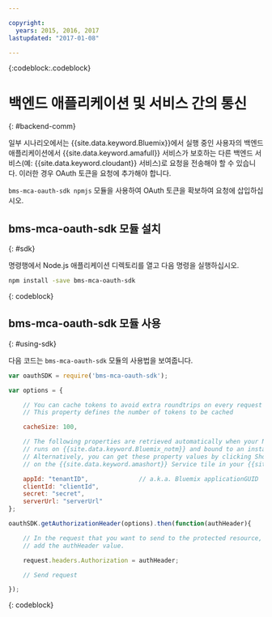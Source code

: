 ```yaml
---

copyright:
  years: 2015, 2016, 2017
lastupdated: "2017-01-08"

---
```


{:codeblock:.codeblock}

# 백엔드 애플리케이션 및 서비스 간의 통신
{: #backend-comm}

일부 시나리오에서는 {{site.data.keyword.Bluemix}}에서 실행 중인 사용자의 백엔드 애플리케이션에서 {{site.data.keyword.amafull}} 서비스가 보호하는 다른 백엔드 서비스(예: {{site.data.keyword.cloudant}} 서비스)로 요청을 전송해야 할 수 있습니다. 이러한 경우 OAuth 토큰을 요청에 추가해야 합니다. 

`bms-mca-oauth-sdk npmjs` 모듈을 사용하여 OAuth 토큰을 확보하여 요청에 삽입하십시오.

## bms-mca-oauth-sdk 모듈 설치
{: #sdk}

명령행에서 Node.js 애플리케이션 디렉토리를 열고 다음 명령을 실행하십시오. 

```Bash
npm install -save bms-mca-oauth-sdk
```
{: codeblock}

## bms-mca-oauth-sdk 모듈 사용
{: #using-sdk}

다음 코드는 `bms-mca-oauth-sdk` 모듈의 사용법을 보여줍니다. 


``` JavaScript
var oauthSDK = require('bms-mca-oauth-sdk');

var options = {

	// You can cache tokens to avoid extra roundtrips on every request
	// This property defines the number of tokens to be cached

	cacheSize: 100,

	// The following properties are retrieved automatically when your Node.js
	// runs on {{site.data.keyword.Bluemix_notm}} and bound to an instance of {{site.data.keyword.amashort}} Service.
	// Alternatively, you can get these property values by clicking Show Credentials
	// on the {{site.data.keyword.amashort}} Service tile in your {{site.data.keyword.Bluemix_notm}} application dashboard

	appId: "tenantID",				// a.k.a. Bluemix applicationGUID
	clientId: "clientId",			
	secret: "secret",
	serverUrl: "serverUrl"
};

oauthSDK.getAuthorizationHeader(options).then(function(authHeader){

	// In the request that you want to send to the protected resource,
	// add the authHeader value.

	request.headers.Authorization = authHeader;

	// Send request

});

```
{: codeblock}
